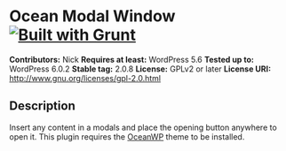 # Ocean Modal Window [![Built with Grunt](https://cdn.gruntjs.com/builtwith.png)](http://gruntjs.com/)

**Contributors:** Nick
**Requires at least:** WordPress 5.6
**Tested up to:** WordPress 6.0.2
**Stable tag:** 2.0.8
**License:** GPLv2 or later
**License URI:** http://www.gnu.org/licenses/gpl-2.0.html

## Description

Insert any content in a modals and place the opening button anywhere to open it.
This plugin requires the [OceanWP](https://oceanwp.org/) theme to be installed.
